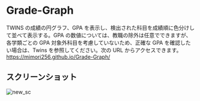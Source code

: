 # Grade-Graph

TWINS の成績の円グラフ、GPA を表示し、検出された科目を成績順に色分けして並べて表示する。GPA の数値については、教職の除外は任意でできますが、各学類ごとの GPA 対象外科目を考慮していないため、正確な GPA を確認したい場合は、Twins を参照してください。次の URL からアクセスできます。
https://mimori256.github.io/Grade-Graph/

## スクリーンショット

![new_sc](https://user-images.githubusercontent.com/80367947/132111558-0cf1b8c0-4db5-424c-8b58-df546c67a2aa.png)
